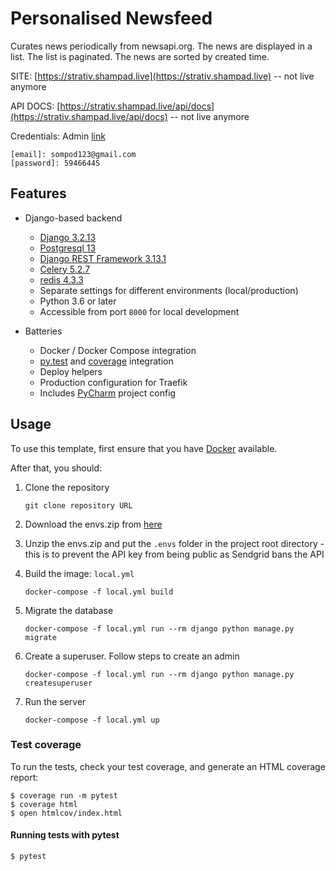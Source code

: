 # Personalised Newsfeed
Curates news periodically from newsapi.org. The news are displayed in a list. The list is paginated. The news are sorted by created time. 

SITE: [https://strativ.shampad.live](https://strativ.shampad.live) -- not live anymore

API DOCS: [https://strativ.shampad.live/api/docs](https://strativ.shampad.live/api/docs)  -- not live anymore

Credentials: Admin [link](https://strativ.shampad.live/nfCkAZEQe5wXWXlx8Qna1ShLIYN5J7pa/)
    
    [email]: sompod123@gmail.com
    [password]: 5946644S

## Features

- Django-based backend

    - [Django 3.2.13](https://www.djangoproject.com/)
    - [Postgresql 13](https://www.postgresql.org/)
    - [Django REST Framework 3.13.1](https://www.django-rest-framework.org/)
    - [Celery 5.2.7](https://www.celeryproject.org/)
    - [redis 4.3.3](https://redis.io/)
    - Separate settings for different environments (local/production)
    - Python 3.6 or later
    - Accessible from port `8000` for local development

- Batteries

    - Docker / Docker Compose integration
    - [py.test](http://pytest.org/) and [coverage](https://coverage.readthedocs.io/) integration
    - Deploy helpers
    - Production configuration for Traefik
    - Includes [PyCharm](https://www.jetbrains.com/pycharm/) project config


## Usage

To use this template, first ensure that you have
[Docker](https://www.docker.com/get-started/) available.

After that, you should:

1. Clone the repository
    ```
   git clone repository URL
   ```
2. Download the envs.zip from [here](https://drive.google.com/file/d/1Pz_SsRsi5W7DZR_wUX7YZIh6XO4ibWOf/view?usp=sharing)
3. Unzip the envs.zip and put the `.envs` folder in the project root directory - this is to prevent the API key from being public as Sendgrid bans the API
4. Build the image: `local.yml`
    ```
    docker-compose -f local.yml build
    ```
5. Migrate the database
    ```
    docker-compose -f local.yml run --rm django python manage.py migrate
    ```
6. Create a superuser. Follow steps to create an admin
    ```
    docker-compose -f local.yml run --rm django python manage.py createsuperuser
    ```

7. Run the server
    ```
    docker-compose -f local.yml up
    ```

### Test coverage

To run the tests, check your test coverage, and generate an HTML coverage report:

    $ coverage run -m pytest
    $ coverage html
    $ open htmlcov/index.html

#### Running tests with pytest

    $ pytest
